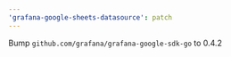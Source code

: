 ```yaml
---
'grafana-google-sheets-datasource': patch
---
```


Bump `github.com/grafana/grafana-google-sdk-go` to 0.4.2
